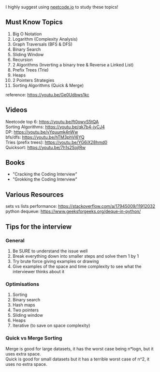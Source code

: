 
I highly suggest using [neetcode.io](https://neetcode.io/) to study these topics!

## Must Know Topics
1. Big O Notation
2. Logarithm (Complexity Analysis)
3. Graph Traversals (BFS & DFS)
4. Binary Search
5. Sliding Window 
6. Recursion
7. 2 Algorithms (Inverting a binary tree & Reverse a Linked List)
8. Prefix Trees (Trie)
9. Heaps
10. 2 Pointers Strategies
11. Sorting Algorithms (Quick & Merge)

reference: https://youtu.be/Ge0Udbws1kc

## Videos

Neetcode top 6: https://youtu.be/ft0owvS5tQA  
Sorting Algorithms: https://youtu.be/qk7b4-iyCJ4  
DP: https://youtu.be/vYquumk4nWw  
bfs/dfs: https://youtu.be/hTM3phVI6YQ  
Tries (prefix trees): https://youtu.be/YG6iX28hmd0  
Quicksort: https://youtu.be/7h1s2SojIRw  

## Books

* "Cracking the Coding Interview"
* "Grokking the Coding Interview"

## Various Resources

sets vs lists performance: https://stackoverflow.com/a/17945009/11912032  
python dequeue: https://www.geeksforgeeks.org/deque-in-python/  

## Tips for the interview

### General
1. Be SURE to understand the issue well
2. Break everything down into smaller steps and solve them 1 by 1
3. Try brute force giving examples or drawing
4. Give examples of the space and time complexity to see what the interviewer thinks about it

### Optimisations
1. Sorting
2. Binary search
3. Hash maps
4. Two pointers
5. Sliding window
6. Heaps
7. Iterative (to save on space complexity)

### Quick vs Merge Sorting

Merge is good for large datasets, it has the worst case being n*logn, but it uses extra space.  
Quick is good for small datasets but it has a terrible worst case of n^2, it uses no extra space.  